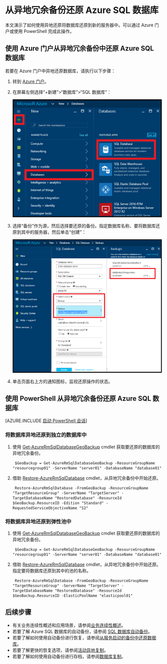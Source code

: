 <properties
    pageTitle="从异地冗余备份还原 Azure SQL 数据库 | Azure"
    description="使用 Azure 门户或 PowerShell 从异地冗余备份中将 Azure SQL 数据库还原到新的服务器中"
    services="sql-database"
    documentationcenter=""
    author="stevestein"
    manager="jhubbard"
    editor="" />
<tags
    ms.assetid="4b42bffa-f98c-406a-9a96-51721cc423d4"
    ms.service="sql-database"
    ms.custom="business continuity"
    ms.devlang="NA"
    ms.topic="article"
    ms.tgt_pltfrm="powershell"
    ms.workload="NA"
    ms.date="12/19/2016"
    wacn.date="01/20/2017"
    ms.author="sstein; carlrab" />  


# 从异地冗余备份还原 Azure SQL 数据库

本文演示了如何使用异地还原将数据库还原到新的服务器中。可以通过 Azure 门户或使用 PowerShell 完成此操作。

## 使用 Azure 门户从异地冗余备份中还原 Azure SQL 数据库

若要在 Azure 门户中异地还原数据库，请执行以下步骤：

1. 转到 [Azure 门户](https://portal.azure.cn)。
2. 在屏幕左侧选择“+新建”>“数据库”>“SQL 数据库”：
   
   ![还原 Azure SQL 数据库](./media/sql-database-geo-restore-portal/new-sql-database.png)  

3. 选择“备份”作为源，然后选择要还原的备份。指定数据库名称、要将数据库还原到其中的服务器，然后单击“创建”：
   
   ![还原 Azure SQL 数据库](./media/sql-database-geo-restore-portal/geo-restore.png)  


4. 单击页面右上方的通知图标，监视还原操作的状态。

## 使用 PowerShell 从异地冗余备份还原 Azure SQL 数据库

[AZURE.INCLUDE [启动 PowerShell 会话](../../includes/sql-database-powershell-h3.md)]

### 将数据库异地还原到独立的数据库中
1. 使用 [Get-AzureRmSqlDatabaseGeoBackup](https://msdn.microsoft.com/zh-cn/library/azure/mt693388(v=azure.300).aspx) cmdlet 获取要还原的数据库的异地冗余备份。
   
        $GeoBackup = Get-AzureRmSqlDatabaseGeoBackup -ResourceGroupName "resourcegroup01" -ServerName "server01" -DatabaseName "database01"
2. 借助 [Restore-AzureRmSqlDatabase](https://msdn.microsoft.com/zh-cn/library/azure/mt693390(v=azure.300).aspx) cmdlet，从异地冗余备份中开始还原。
   
        Restore-AzureRmSqlDatabase -FromGeoBackup -ResourceGroupName "TargetResourceGroup" -ServerName "TargetServer" -TargetDatabaseName "RestoredDatabase" -ResourceId $GeoBackup.ResourceID -Edition "Standard" -RequestedServiceObjectiveName "S2"

### 将数据库异地还原到弹性池中
1. 使用 [Get-AzureRmSqlDatabaseGeoBackup](https://msdn.microsoft.com/zh-cn/library/azure/mt693388(v=azure.300).aspx) cmdlet 获取要还原的数据库的异地冗余备份。
   
        $GeoBackup = Get-AzureRmSqlDatabaseGeoBackup -ResourceGroupName "resourcegroup01" -ServerName "server01" -DatabaseName "database01"
2. 借助 [Restore-AzureRmSqlDatabase](https://msdn.microsoft.com/zh-cn/library/azure/mt693390(v=azure.300).aspx) cmdlet，从异地冗余备份中开始还原。指定要将数据库还原到其中的池的名称。
   
        Restore-AzureRmSqlDatabase -FromGeoBackup -ResourceGroupName "TargetResourceGroup" -ServerName "TargetServer" -TargetDatabaseName "RestoredDatabase" -ResourceId $GeoBackup.ResourceID -ElasticPoolName "elasticpool01"  

## 后续步骤
* 有关业务连续性概述和应用场景，请参阅[业务连续性概述](/documentation/articles/sql-database-business-continuity/)。
* 若要了解 Azure SQL 数据库的自动备份，请参阅 [SQL 数据库自动备份](/documentation/articles/sql-database-automated-backups/)。
* 若要了解如何使用自动备份进行恢复，请参阅[从服务启动的备份中还原数据库](/documentation/articles/sql-database-recovery-using-backups/)。
* 若要了解更快的恢复选项，请参阅[活动异地复制](/documentation/articles/sql-database-geo-replication-overview/)。
* 若要了解如何使用自动备份进行存档，请参阅[数据库复制](/documentation/articles/sql-database-copy/)。

<!---HONumber=Mooncake_0116_2017-->